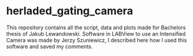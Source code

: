 # herladed_gating_camera
This repository contains all the script, data and plots made for Bachelors thesis of Jakub Lewandowski. Software in LABView to use an Intensified Camera was made by Jerzy Szuniewicz, I described here how I used this software and saved my comments. 
